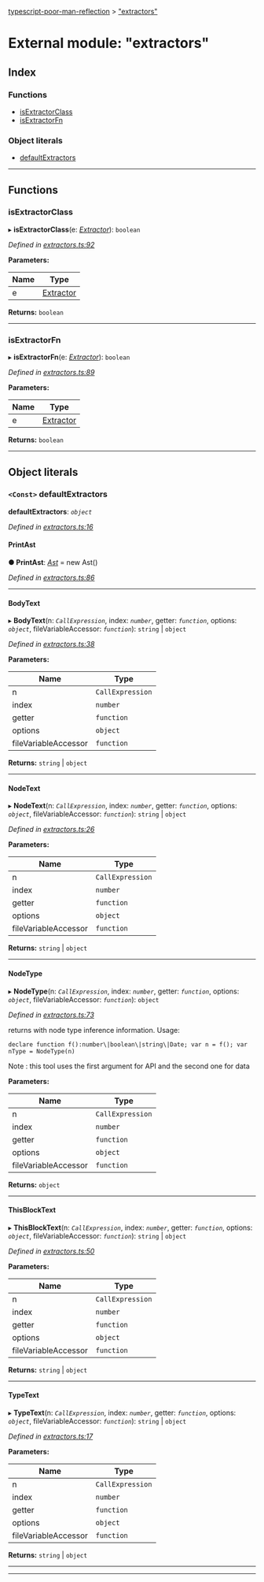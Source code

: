 [typescript-poor-man-reflection](../README.md) > ["extractors"](../modules/_extractors_.md)

# External module: "extractors"

## Index

### Functions

* [isExtractorClass](_extractors_.md#isextractorclass)
* [isExtractorFn](_extractors_.md#isextractorfn)

### Object literals

* [defaultExtractors](_extractors_.md#defaultextractors)

---

## Functions

<a id="isextractorclass"></a>

###  isExtractorClass

▸ **isExtractorClass**(e: *[Extractor](_types_.md#extractor)*): `boolean`

*Defined in [extractors.ts:92](https://github.com/cancerberoSgx/typescript-poor-man-reflection/blob/c505d33/src/extractors.ts#L92)*

**Parameters:**

| Name | Type |
| ------ | ------ |
| e | [Extractor](_types_.md#extractor) |

**Returns:** `boolean`

___
<a id="isextractorfn"></a>

###  isExtractorFn

▸ **isExtractorFn**(e: *[Extractor](_types_.md#extractor)*): `boolean`

*Defined in [extractors.ts:89](https://github.com/cancerberoSgx/typescript-poor-man-reflection/blob/c505d33/src/extractors.ts#L89)*

**Parameters:**

| Name | Type |
| ------ | ------ |
| e | [Extractor](_types_.md#extractor) |

**Returns:** `boolean`

___

## Object literals

<a id="defaultextractors"></a>

### `<Const>` defaultExtractors

**defaultExtractors**: *`object`*

*Defined in [extractors.ts:16](https://github.com/cancerberoSgx/typescript-poor-man-reflection/blob/c505d33/src/extractors.ts#L16)*

<a id="defaultextractors.printast"></a>

####  PrintAst

**● PrintAst**: *[Ast](../classes/_extractors_ast_.ast.md)* =  new Ast()

*Defined in [extractors.ts:86](https://github.com/cancerberoSgx/typescript-poor-man-reflection/blob/c505d33/src/extractors.ts#L86)*

___
<a id="defaultextractors.bodytext"></a>

####  BodyText

▸ **BodyText**(n: *`CallExpression`*, index: *`number`*, getter: *`function`*, options: *`object`*, fileVariableAccessor: *`function`*): `string` \| `object`

*Defined in [extractors.ts:38](https://github.com/cancerberoSgx/typescript-poor-man-reflection/blob/c505d33/src/extractors.ts#L38)*

**Parameters:**

| Name | Type |
| ------ | ------ |
| n | `CallExpression` |
| index | `number` |
| getter | `function` |
| options | `object` |
| fileVariableAccessor | `function` |

**Returns:** `string` \| `object`

___
<a id="defaultextractors.nodetext"></a>

####  NodeText

▸ **NodeText**(n: *`CallExpression`*, index: *`number`*, getter: *`function`*, options: *`object`*, fileVariableAccessor: *`function`*): `string` \| `object`

*Defined in [extractors.ts:26](https://github.com/cancerberoSgx/typescript-poor-man-reflection/blob/c505d33/src/extractors.ts#L26)*

**Parameters:**

| Name | Type |
| ------ | ------ |
| n | `CallExpression` |
| index | `number` |
| getter | `function` |
| options | `object` |
| fileVariableAccessor | `function` |

**Returns:** `string` \| `object`

___
<a id="defaultextractors.nodetype"></a>

####  NodeType

▸ **NodeType**(n: *`CallExpression`*, index: *`number`*, getter: *`function`*, options: *`object`*, fileVariableAccessor: *`function`*): `object`

*Defined in [extractors.ts:73](https://github.com/cancerberoSgx/typescript-poor-man-reflection/blob/c505d33/src/extractors.ts#L73)*

returns with node type inference information. Usage:

```
declare function f():number\|boolean\|string\|Date; var n = f(); var nType = NodeType(n)
```

Note : this tool uses the first argument for API and the second one for data

**Parameters:**

| Name | Type |
| ------ | ------ |
| n | `CallExpression` |
| index | `number` |
| getter | `function` |
| options | `object` |
| fileVariableAccessor | `function` |

**Returns:** `object`

___
<a id="defaultextractors.thisblocktext"></a>

####  ThisBlockText

▸ **ThisBlockText**(n: *`CallExpression`*, index: *`number`*, getter: *`function`*, options: *`object`*, fileVariableAccessor: *`function`*): `string` \| `object`

*Defined in [extractors.ts:50](https://github.com/cancerberoSgx/typescript-poor-man-reflection/blob/c505d33/src/extractors.ts#L50)*

**Parameters:**

| Name | Type |
| ------ | ------ |
| n | `CallExpression` |
| index | `number` |
| getter | `function` |
| options | `object` |
| fileVariableAccessor | `function` |

**Returns:** `string` \| `object`

___
<a id="defaultextractors.typetext"></a>

####  TypeText

▸ **TypeText**(n: *`CallExpression`*, index: *`number`*, getter: *`function`*, options: *`object`*, fileVariableAccessor: *`function`*): `string` \| `object`

*Defined in [extractors.ts:17](https://github.com/cancerberoSgx/typescript-poor-man-reflection/blob/c505d33/src/extractors.ts#L17)*

**Parameters:**

| Name | Type |
| ------ | ------ |
| n | `CallExpression` |
| index | `number` |
| getter | `function` |
| options | `object` |
| fileVariableAccessor | `function` |

**Returns:** `string` \| `object`

___

___

